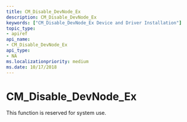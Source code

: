 ```yaml
---
title: CM_Disable_DevNode_Ex
description: CM_Disable_DevNode_Ex
keywords: ["CM_Disable_DevNode_Ex Device and Driver Installation"]
topic_type:
- apiref
api_name:
- CM_Disable_DevNode_Ex
api_type:
- NA
ms.localizationpriority: medium
ms.date: 10/17/2018
---
```


# CM_Disable_DevNode_Ex

This function is reserved for system use.
